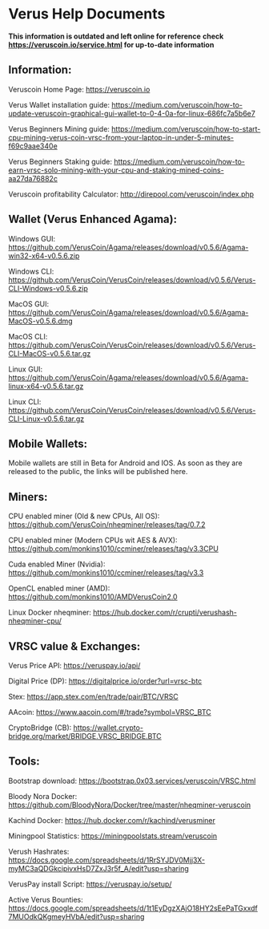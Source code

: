 # Verus Help Documents
**This information is outdated and left online for reference**
**check https://veruscoin.io/service.html for up-to-date information**



## Information:
Veruscoin Home Page: https://veruscoin.io

Verus Wallet installation guide: https://medium.com/veruscoin/how-to-update-veruscoin-graphical-gui-wallet-to-0-4-0a-for-linux-686fc7a5b6e7

Verus Beginners Mining guide: https://medium.com/veruscoin/how-to-start-cpu-mining-verus-coin-vrsc-from-your-laptop-in-under-5-minutes-f69c9aae340e

Verus Beginners Staking guide: https://medium.com/veruscoin/how-to-earn-vrsc-solo-mining-with-your-cpu-and-staking-mined-coins-aa27da76882c

Veruscoin profitability Calculator: http://direpool.com/veruscoin/index.php

## Wallet (Verus Enhanced Agama):
Windows GUI:	https://github.com/VerusCoin/Agama/releases/download/v0.5.6/Agama-win32-x64-v0.5.6.zip

Windows CLI:	https://github.com/VerusCoin/VerusCoin/releases/download/v0.5.6/Verus-CLI-Windows-v0.5.6.zip

MacOS GUI:	https://github.com/VerusCoin/Agama/releases/download/v0.5.6/Agama-MacOS-v0.5.6.dmg

MacOS CLI:	https://github.com/VerusCoin/VerusCoin/releases/download/v0.5.6/Verus-CLI-MacOS-v0.5.6.tar.gz

Linux GUI:	https://github.com/VerusCoin/Agama/releases/download/v0.5.6/Agama-linux-x64-v0.5.6.tar.gz

Linux CLI:	https://github.com/VerusCoin/VerusCoin/releases/download/v0.5.6/Verus-CLI-Linux-v0.5.6.tar.gz

## Mobile Wallets:
Mobile wallets are still in Beta for Android and IOS. As soon as they are released to the public, the links will be published here.

## Miners:
CPU enabled miner (Old & new CPUs, All OS):	https://github.com/VerusCoin/nheqminer/releases/tag/0.7.2

CPU enabled miner (Modern CPUs wit AES & AVX):	https://github.com/monkins1010/ccminer/releases/tag/v3.3CPU

Cuda enabled Miner (Nvidia):			https://github.com/monkins1010/ccminer/releases/tag/v3.3

OpenCL enabled miner (AMD):			https://github.com/monkins1010/AMDVerusCoin2.0

Linux Docker nheqminer:				https://hub.docker.com/r/crupti/verushash-nheqminer-cpu/


## VRSC value & Exchanges:
Verus Price API:	https://veruspay.io/api/

Digital Price (DP): 	https://digitalprice.io/order?url=vrsc-btc

Stex: 			https://app.stex.com/en/trade/pair/BTC/VRSC

AAcoin:			https://www.aacoin.com/#/trade?symbol=VRSC_BTC

CryptoBridge (CB):	https://wallet.crypto-bridge.org/market/BRIDGE.VRSC_BRIDGE.BTC

## Tools:
Bootstrap download:	https://bootstrap.0x03.services/veruscoin/VRSC.html

Bloody Nora Docker:	https://github.com/BloodyNora/Docker/tree/master/nheqminer-veruscoin

Kachind Docker:		https://hub.docker.com/r/kachind/verusminer

Miningpool Statistics:	https://miningpoolstats.stream/veruscoin

Verush Hashrates:	https://docs.google.com/spreadsheets/d/1RrSYJDV0Mjj3X-myMC3aQDGkcipivxHsD7ZxJ3r5f_A/edit?usp=sharing


VerusPay install Script:	https://veruspay.io/setup/

Active Verus Bounties:	https://docs.google.com/spreadsheets/d/1t1EyDgzXAjO18HY2sEePaTGxxdf7MUOdkQKgmeyHVbA/edit?usp=sharing
